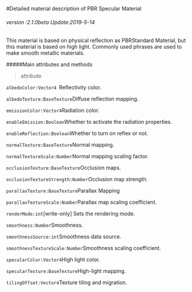#Detailed material description of PBR Specular Material

###### *version :2.1.0beta   Update:2019-5-14*

This material is based on physical reflection as PBRStandard Material, but this material is based on high light. Commonly used phrases are used to make smooth metallic materials.

#####Main attributes and methods

> attribute

`albedoColor:Vector4 `Reflectivity color.

`albedoTexture:BaseTexture`Diffuse reflection mapping.

`emissionColor:Vector4`Radiation color.

`enableEmission:Boolean`Whether to activate the radiation properties.

`enableReflection:Boolean`Whether to turn on reflex or not.

`normalTexture:BaseTexture`Normal mapping.

`normalTextureScale:Number`Normal mapping scaling factor.

`occlusionTexture:BaseTexture`Occlusion maps.

`occlusionTextureStrength:Number`Occlusion map strength.

`parallaxTexture:BaseTexture`Parallax Mapping

`parallaxTextureScale:Number`Parallax map scaling coefficient.

`renderMode:int`[write-only] Sets the rendering mode.

`smoothness:Number`Smoothness.

`smoothnessSource:int`Smoothness data source.

`smoothnessTextureScale:Number`Smoothness scaling coefficient.

`specularColor:Vector4`High light color.

`specularTexture:BaseTexture`High-light mapping.

`tilingOffset:Vector4`Texture tiling and migration.




